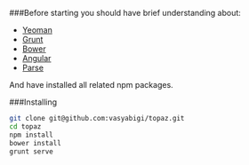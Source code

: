 ###Before starting you should have brief understanding about:

* [Yeoman](http://yeoman.io/)
* [Grunt](http://gruntjs.com/)
* [Bower](http://bower.io/)
* [Angular](http://angularjs.org/)
* [Parse](https://parse.com/)

And have installed all related npm packages.


###Installing

```bash
git clone git@github.com:vasyabigi/topaz.git
cd topaz
npm install
bower install
grunt serve
```
